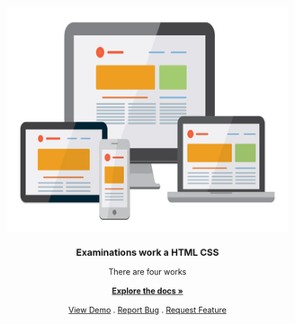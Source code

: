 <br/>
<p align="center">
  <a href="https://github.com/ShaanCoding/Certification-work-on-layout">
    <img src="https://github.com/Dmitze/Certification-work-on-layout/blob/main/4786de1682b284d1d306664dfa742325.jpg" alt="Logo" width="500px" height="400px">
  </a>

  <h3 align="center"> Examinations work a HTML CSS</h3>

  <p align="center">
    There are four works
    <br/>
    <br/>
    <a href="https://github.com/ShaanCoding/Certification-work-on-layout"><strong>Explore the docs »</strong></a>
    <br/>
    <br/>
    <a href="https://github.com/ShaanCoding/Certification-work-on-layout">View Demo</a>
    .
    <a href="https://github.com/ShaanCoding/Certification-work-on-layout/issues">Report Bug</a>
    .
    <a href="https://github.com/ShaanCoding/Certification-work-on-layout/issues">Request Feature</a>
  </p>
</p>

